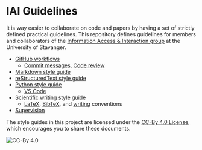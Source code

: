 # IAI Guidelines

It is way easier to collaborate on code and papers by having a set of strictly defined practical guidelines.
This repository defines guidelines for members and collaborators of the [Information Access & Interaction group](https://iai.group) at the University of Stavanger.

  * [GitHub workflows](github/)
    - [Commit messages](github/Git_commit.md), [Code review](github/Code_review.md)
  * [Markdown style guide](markdown/)
  * [reStructuredText style guide](reStructuredText/)
  * [Python style guide](python/)
    - [VS Code](python/vscode)
  * [Scientific writing style guide](writing/)
    - [LaTeX](writing/LaTeX.md), [BibTeX](writing/BibTeX.md), and [writing](writing/Writing.md) conventions
  * [Supervision](supervision/)

The style guides in this project are licensed under the [CC-By 4.0 License](https://creativecommons.org/licenses/by/4.0/), which encourages you to share these documents.

![CC-By 4.0](https://licensebuttons.net/l/by/4.0/88x31.png)
